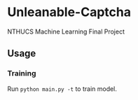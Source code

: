# Unleanable-Captcha
NTHUCS Machine Learning Final Project 

## Usage

### Training
Run `python main.py -t` to train model.
